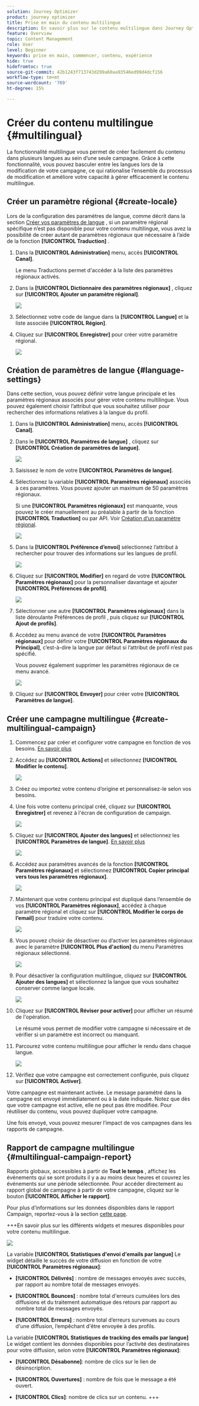 ```yaml
---
solution: Journey Optimizer
product: journey optimizer
title: Prise en main du contenu multilingue
description: En savoir plus sur le contenu multilingue dans Journey Optimizer
feature: Overview
topic: Content Management
role: User
level: Beginner
keywords: prise en main, commencer, contenu, expérience
hide: true
hidefromtoc: true
source-git-commit: 42b1243f713743d299a60aa93546ed99d4dcf156
workflow-type: tm+mt
source-wordcount: '769'
ht-degree: 15%

---
```


# Créer du contenu multilingue {#multilingual}

La fonctionnalité multilingue vous permet de créer facilement du contenu dans plusieurs langues au sein d’une seule campagne. Grâce à cette fonctionnalité, vous pouvez basculer entre les langues lors de la modification de votre campagne, ce qui rationalise l’ensemble du processus de modification et améliore votre capacité à gérer efficacement le contenu multilingue.

## Créer un paramètre régional {#create-locale}

Lors de la configuration des paramètres de langue, comme décrit dans la section [Créer vos paramètres de langue](#language-settings) , si un paramètre régional spécifique n’est pas disponible pour votre contenu multilingue, vous avez la possibilité de créer autant de paramètres régionaux que nécessaire à l’aide de la fonction **[!UICONTROL Traduction]** .

1. Dans la **[!UICONTROL Administration]** menu, accès **[!UICONTROL Canal]**.

   Le menu Traductions permet d&#39;accéder à la liste des paramètres régionaux activés.

1. Dans la **[!UICONTROL Dictionnaire des paramètres régionaux]** , cliquez sur **[!UICONTROL Ajouter un paramètre régional]**.

   ![](assets/locale_1.png)

1. Sélectionnez votre code de langue dans la **[!UICONTROL Langue]** et la liste associée **[!UICONTROL Région]**.

1. Cliquez sur **[!UICONTROL Enregistrer]** pour créer votre paramètre régional.

   ![](assets/locale_2.png)

## Création de paramètres de langue {#language-settings}

Dans cette section, vous pouvez définir votre langue principale et les paramètres régionaux associés pour gérer votre contenu multilingue. Vous pouvez également choisir l’attribut que vous souhaitez utiliser pour rechercher des informations relatives à la langue du profil.

1. Dans la **[!UICONTROL Administration]** menu, accès **[!UICONTROL Canal]**.

1. Dans le **[!UICONTROL Paramètres de langue]** , cliquez sur **[!UICONTROL Création de paramètres de langue]**.

   ![](assets/multilingual-settings-1.png)

1. Saisissez le nom de votre **[!UICONTROL Paramètres de langue]**.

1. Sélectionnez la variable **[!UICONTROL Paramètres régionaux]** associés à ces paramètres. Vous pouvez ajouter un maximum de 50 paramètres régionaux.

   Si une **[!UICONTROL Paramètres régionaux]** est manquante, vous pouvez le créer manuellement au préalable à partir de la fonction **[!UICONTROL Traduction]** ou par API. Voir [Création d’un paramètre régional](#create-locale).

   ![](assets/multilingual-settings-2.png)

1. Dans la **[!UICONTROL Préférence d’envoi]** sélectionnez l’attribut à rechercher pour trouver des informations sur les langues de profil.

   ![](assets/multilingual-settings-3.png)

1. Cliquez sur **[!UICONTROL Modifier]** en regard de votre **[!UICONTROL Paramètres régionaux]** pour la personnaliser davantage et ajouter **[!UICONTROL Préférences de profil]**.

   ![](assets/multilingual-settings-4.png)

1. Sélectionner une autre **[!UICONTROL Paramètres régionaux]** dans la liste déroulante Préférences de profil , puis cliquez sur **[!UICONTROL Ajout de profils]**.

1. Accédez au menu avancé de votre **[!UICONTROL Paramètres régionaux]** pour définir votre **[!UICONTROL Paramètres régionaux du Principal]**, c’est-à-dire la langue par défaut si l’attribut de profil n’est pas spécifié.

   Vous pouvez également supprimer les paramètres régionaux de ce menu avancé.

   ![](assets/multilingual-settings-5.png)

1. Cliquez sur **[!UICONTROL Envoyer]** pour créer votre **[!UICONTROL Paramètres de langue]**.

<!--
1. Access the **[!UICONTROL Channel surfaces]** menu and create a new channel surface or select an existing one.

1. In the **[!UICONTROL Header parameters]** section, select the **[!UICONTROL Enable multilingual]** option.

1. Select your **[!UICONTROL Locales dictionary]** and add as many as needed.
-->

## Créer une campagne multilingue {#create-multilingual-campaign}

1. Commencez par créer et configurer votre campagne en fonction de vos besoins. [En savoir plus](../campaigns/create-campaign.md)

1. Accédez au **[!UICONTROL Actions]** et sélectionnez **[!UICONTROL Modifier le contenu]**.

   ![](assets/multilingual-campaign-1.png)

1. Créez ou importez votre contenu d’origine et personnalisez-le selon vos besoins.

1. Une fois votre contenu principal créé, cliquez sur **[!UICONTROL Enregistrer]** et revenez à l&#39;écran de configuration de campaign.

   ![](assets/multilingual-campaign-2.png)

1. Cliquez sur **[!UICONTROL Ajouter des langues]** et sélectionnez les **[!UICONTROL Paramètres de langue]**. [En savoir plus](#create-language-settings)

   ![](assets/multilingual-campaign-3.png)

1. Accédez aux paramètres avancés de la fonction **[!UICONTROL Paramètres régionaux]** et sélectionnez **[!UICONTROL Copier principal vers tous les paramètres régionaux]**.

   ![](assets/multilingual-campaign-4.png)

1. Maintenant que votre contenu principal est dupliqué dans l’ensemble de vos  **[!UICONTROL Paramètres régionaux]**, accédez à chaque paramètre régional et cliquez sur **[!UICONTROL Modifier le corps de l’email]** pour traduire votre contenu.

   ![](assets/multilingual-campaign-5.png)

1. Vous pouvez choisir de désactiver ou d’activer les paramètres régionaux avec le paramètre **[!UICONTROL Plus d&#39;action]** du menu Paramètres régionaux sélectionné.

   ![](assets/multilingual-campaign-6.png)

1. Pour désactiver la configuration multilingue, cliquez sur **[!UICONTROL Ajouter des langues]** et sélectionnez la langue que vous souhaitez conserver comme langue locale.

   ![](assets/multilingual-campaign-7.png)

1. Cliquez sur **[!UICONTROL Réviser pour activer]** pour afficher un résumé de l&#39;opération.

   Le résumé vous permet de modifier votre campagne si nécessaire et de vérifier si un paramètre est incorrect ou manquant.

1. Parcourez votre contenu multilingue pour afficher le rendu dans chaque langue.

   ![](assets/multilingual-campaign-8.png)

1. Vérifiez que votre campagne est correctement configurée, puis cliquez sur **[!UICONTROL Activer]**.

Votre campagne est maintenant activée. Le message paramétré dans la campagne est envoyé immédiatement ou à la date indiquée. Notez que dès que votre campagne est active, elle ne peut pas être modifiée. Pour réutiliser du contenu, vous pouvez dupliquer votre campagne.

Une fois envoyé, vous pouvez mesurer l’impact de vos campagnes dans les rapports de campagne.

## Rapport de campagne multilingue {#multilingual-campaign-report}

Rapports globaux, accessibles à partir de **Tout le temps** , affichez les événements qui se sont produits il y a au moins deux heures et couvrez les événements sur une période sélectionnée. Pour accéder directement au rapport global de campagne à partir de votre campagne, cliquez sur le bouton **[!UICONTROL Afficher le rapport]**.

Pour plus d’informations sur les données disponibles dans le rapport Campaign, reportez-vous à la section [cette page](../reports/campaign-global-report.md).

+++En savoir plus sur les différents widgets et mesures disponibles pour votre contenu multilingue.

![](assets/report_multilingual.png)

La variable **[!UICONTROL Statistiques d&#39;envoi d&#39;emails par langue]** Le widget détaille le succès de votre diffusion en fonction de votre **[!UICONTROL Paramètres régionaux]**:

* **[!UICONTROL Délivrés]** : nombre de messages envoyés avec succès, par rapport au nombre total de messages envoyés.

* **[!UICONTROL Bounces]** : nombre total d&#39;erreurs cumulées lors des diffusions et du traitement automatique des retours par rapport au nombre total de messages envoyés.

* **[!UICONTROL Erreurs]** : nombre total d’erreurs survenues au cours d&#39;une diffusion, l’empêchant d&#39;être envoyée à des profils.

La variable **[!UICONTROL Statistiques de tracking des emails par langue]** Le widget contient les données disponibles pour l’activité des destinataires pour votre diffusion, selon votre **[!UICONTROL Paramètres régionaux]**:

* **[!UICONTROL Désabonne]**: nombre de clics sur le lien de désinscription.

* **[!UICONTROL Ouvertures]** : nombre de fois que le message a été ouvert.

* **[!UICONTROL Clics]**: nombre de clics sur un contenu.
+++


<!--
# Create a multilingual journey {#create-multilingual-journey}

1. Create your journey with a Delivery and personalize your content as needed.
1. From your delivery action, click Edit content.
1. Click Add languages.

# Translation project/ Create translation project:

1. From the Translation projects menu, click Create project.
1. Type-in a Name and Description.
1. Select the Source locale.
1. Click Add language to access the menu and define the languages for your translation project.
1. Select from the list your Target locale(s) and choose which Translation provider you want to use.
1. Click Add language when you finished linking your Target locale with the correct Translation provider.
1. Click Save.
1. From the Advanced menu of your Translation project, you can choose to Edit, deactive or delete it.
-->

